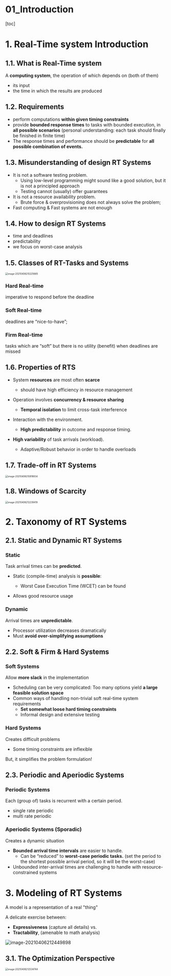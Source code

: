 # 01_Introduction

[toc]

# 1. Real-Time system Introduction

## 1.1. What is Real-Time system

A **computing system**, the operation of which depends on (both of them)

* its input 
* the time in which the results are produced 

## 1.2. Requirements

* perform computations **within given timing constraints**
* provide **bounded response times** to tasks with bounded execution, in **all possible scenarios** (personal understanding: each task should finally be finished in finite time)
* The response times and performance should be **predictable** for **all possible combination of events.**

## 1.3. Misunderstanding of design RT Systems

* It is not a software testing problem.
  * Using low-level programming might sound like a good solution, but it is not a principled approach
  * Testing cannot (usually) offer guarantees
* It is not a resource availability problem. 
  * Brute force & overprovisioning does not always solve the problem; 
* Fast computing & Fast systems are not enough



## 1.4. How to design RT Systems

* time and deadlines
* predictability
* we focus on worst-case analysis



## 1.5. Classes of RT-Tasks and Systems

<img src="assets/image-20210406210225665.png" alt="image-20210406210225665" style="zoom:50%;" />

### Hard Real-time

imperative to respond before the deadline

### Soft Real-time

deadlines are “nice-to-have”;

### Firm Real-time

tasks which are “soft” but there is no utility (benefit) when deadlines are missed

## 1.6. Properties of RTS

* System **resources** are most often **scarce**
  * should have high efficiency in resource management

* Operation involves **concurrency & resource sharing**
  * **Temporal isolation** to limit cross-task interference

* Interaction with the environment.
  * **High predictability** in outcome and response timing.

* **High variability** of task arrivals (workload).
  * Adaptive/Robust behavior in order to handle overloads

## 1.7. Trade-off in RT Systems

<img src="assets/image-20210406210818834.png" alt="image-20210406210818834" style="zoom:50%;" />

## 1.8. Windows of Scarcity

<img src="assets/image-20210406212239419.png" alt="image-20210406212239419" style="zoom:50%;" />

# 2. Taxonomy of RT Systems

## 2.1. Static and Dynamic RT Systems

### Static

Task arrival times can be **predicted**.

* Static (compile-time) analysis is **possible**:
  * Worst Case Execution Time (WCET) can be found

* Allows good resource usage

### Dynamic

Arrival times are **unpredictable**.

* Processor utilization decreases dramatically
* Must **avoid over-simplifying assumptions**

## 2.2. Soft & Firm & Hard Systems

### Soft Systems

Allow **more slack** in the implementation

* Scheduling can be very complicated: Too many options yield **a large feasible solution space**
* Common ways of handling non-trivial soft real-time system requirements
  * **Set somewhat loose hard timing constraints**
  * Informal design and extensive testing

### Hard Systems

Creates difficult problems 

* Some timing constraints are inflexible

But, it simplifies the problem formulation!



## 2.3. Periodic and Aperiodic Systems

### Periodic Systems

Each (group of) tasks is recurrent with a certain period.

* single rate periodic
* multi rate periodic

### Aperiodic Systems (Sporadic)

Creates a dynamic situation

* **Bounded arrival time intervals** are easier to handle. 
  * Can be “reduced” to **worst-case periodic tasks.** (set the period to the shortest possible arrival period, so it will be the worst-case)
* Unbounded inter-arrival times are challenging to handle with resource-constrained systems

# 3. Modeling of RT Systems

A model is a representation of a real "thing"

A delicate exercise between:

- **Expressiveness** (capture all details) vs. 
- **Tractability**, (amenable to math analysis)

![image-20210406212449898](assets/image-20210406212449898.png)



## 3.1. The Optimization Perspective

<img src="assets/image-20210406212534744.png" alt="image-20210406212534744" style="zoom:50%;" />